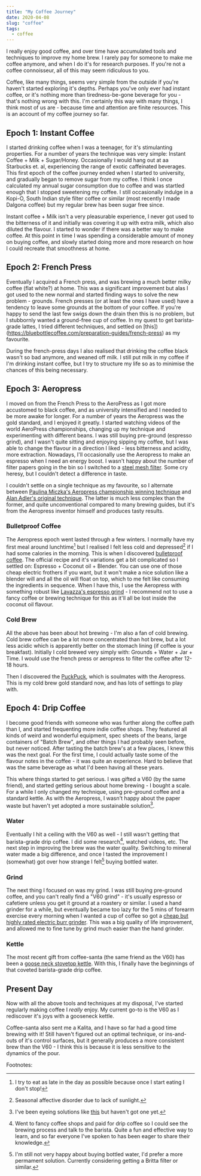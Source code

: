 ```yaml
---
title: "My Coffee Journey"
date: 2020-04-08
slug: "coffee"
tags:
  - coffee
---
```


I really enjoy good coffee, and over time have accumulated tools and techniques to improve my home brew. I rarely pay for someone to make me coffee anymore, and when I do it's for research purposes. If you're not a coffee connoisseur, all of this may seem ridiculous to you. 

Coffee, like many things, seems very simple from the outside if you're haven't started exploring it's depths. Perhaps you've only ever had instant coffee, or it's nothing more than tiredness-be-gone beverage for you - that's nothing wrong with this. I'm certainly this way with many things, I think most of us are - because time and attention are finite resources. This is an account of my coffee journey so far.

## Epoch 1: Instant Coffee

I started drinking coffee when I was a teenager, for it's stimulanting properties. For a number of years the technique was very simple: Instant Coffee + Milk + Sugar/Honey. Occasionally I would hang out at aa Starbucks et. al, experiencing the range of exotic caffeinated beverages. This first epoch of the coffee journey ended when I started to university, and gradually began to remove sugar from my coffee. I think I once calculated my annual sugar consumption due to coffee and was startled enough that I stopped sweetening my coffee. I still occasionally indulge in a Kopi-O, South Indian style filter coffee or similar (most recently I made Dalgona coffee) but my regular brew has been sugar free since.

Instant coffee + Milk isn't a very pleasurable experience, I never got used to the bitterness of it and initially was covering it up with extra milk, which also diluted the flavour. I started to wonder if there was a better way to make coffee. At this point in time I was spending a considerable amount of money on buying coffee, and slowly started doing more and more research on how I could recreate that smoothness at home.

## Epoch 2: French Press

Eventually I acquired a French press, and was brewing a much better milky coffee (flat white?) at home. This was a significant improvement but alas I got used to the new normal and started finding ways to solve the new problem - grounds. French presses (or at least the ones I have used) have a tendency to leave some grounds at the bottom of your coffee. If you're happy to send the last few swigs down the drain then this is no problem, but I stubbornly wanted a ground-free cup of coffee. In my quest to get barista-grade lattes, I tried different techniques, and settled on [this])(https://bluebottlecoffee.com/preparation-guides/french-press) as my favourite.

During the french-press days I also realised that drinking the coffee black wasn't so bad anymore, and weaned off milk. I still put milk in my coffee if I'm drinking instant coffee, but I try to structure my life so as to minimise the chances of this being necessary.

## Epoch 3: Aeropress

I moved on from the French Press to the AeroPress as I got more accustomed to black coffee, and as university intensified and I needed to be more awake for longer. For a number of years the Aeropress was the gold standard, and I enjoyed it greatly. I started watching videos of the world AeroPress championships, changing up my technique and experimenting with different beans. I was still buying pre-ground (espresso grind), and I wasn't quite sitting and enjoying sipping my coffee, but I was able to change the flavour in a direction I liked - less bitterness and acidity, more extraction. Nowadays, I'll occasionally use the Aeropress to make an espresso when I need an energy boost. I wasn't happy about the number of filter papers going in the bin so I switched to a [steel mesh filter](https://www.amazon.co.uk/KOFFI-DISC-AeroPress-Reusable-Stainless/dp/B01ES9169W). Some cry heresy, but I couldn't detect a difference in taste. 

I couldn't settle on a single technique as my favourite, so I alternate between [Paulina Miczka's Aeropress championship winning technique](https://www.youtube.com/watch?v=NVcgSBJFhgM) and [Alan Adler's original technique](https://www.youtube.com/watch?v=9c14DxfVOY4). The latter is much less complex than the former, and quite unconventional compared to many brewing guides, but it's from the Aeropress inventor himself and produces tasty results.

### Bulletproof Coffee

The Aeropress epoch went lasted through a few winters. I normally have my first meal around lunchtime[^fasting] but I realised I felt less cold and depressed[^sad] if I had some calories in the morning. This is when I discovered [bulletproof coffee](https://www.bulletproof.com/recipes/bulletproof-diet-recipes/bulletproof-coffee-recipe/). The official recipe and it's variations get a bit complicated so I settled on: Espresso + Coconut oil + Blender. You can use one of those cheap electric frothers if you want, but it won't make a nice solution like a blender will and all the oil will float on top, which to me felt like consuming the ingredients in sequence. When I have this, I use the Aeropress with something robust like [Lavazza's espresso grind](https://www.lavazza.co.uk/en/coffee/ground/qualita-rossa-x2.html) - I recommend not to use a fancy coffee or brewing technique for this as it'll all be lost inside the coconut oil flavour.

### Cold Brew

All the above has been about hot brewing - I'm also a fan of cold brewing. Cold brew coffee can be a lot more concentrated than hot brew, but a lot less acidic which is apparently better on the stomach lining (if coffee is your breakfast). Initially I cold brewed very simply with: Grounds + Water + Jar + Time. I would use the french press or aeropress to filter the coffee after 12-18 hours.

Then I discovered the [PuckPuck](https://puckpuck.me), which is soulmates with the Aeropress. This is my cold brew gold standard now, and has lots of settings to play with.

## Epoch 4: Drip Coffee

I become good friends with someone who was further along the coffee path than I, and started frequenting more indie coffee shops. They featured all kinds of weird and wonderful equipment, spec sheets of the beans, large containers of "Batch Brew", and other things I had probably seen before, but never noticed. After tasting the batch brew's at a few places, I knew this was the next goal. For the first time, I could actually taste some of the flavour notes in the coffee - it was quite an experience. Hard to believe that was the same beverage as what I'd been having all these years. 

This where things started to get serious. I was gifted a V60 (by the same friend), and started getting serious about home brewing - I bought a scale. For a while I only changed my technique, using pre-ground coffee and a standard kettle. As with the Aeropress, I wasn't happy about the paper waste but haven't yet adopted a more sustainable solution[^papers]. 

### Water

Eventually I hit a ceiling with the V60 as well - I still wasn't getting that barista-grade drip coffee. I did some research[^research], watched videos, etc. The next step in improving the brew was the water quality. Switching to mineral water made a big difference, and once I tasted the improvement I (somewhat) got over how strange I felt[^bottledwater] buying bottled water. 

### Grind

The next thing I focused on was my grind. I was still buying pre-ground coffee, and you can't really find a "V60 grind" - it's usually espresso or cafetiere unless you get it ground at a roastery or similar. I used a hand grinder for a while, but eventually became too lazy for the 5 mins of forearm exercise every morning when I wanted a cup of coffee so got a [cheap but highly rated electric burr grinder](https://www.amazon.co.uk/DeLonghi-KG79-Professional-Burr-Grinder/dp/B002OHDBQC). This was a big quality of life improvement, and allowed me to fine tune by grind much easier than the hand grinder. 

### Kettle

The most recent gift from coffee-santa (the same friend as the V60) has been a [goose neck stovetop kettle](https://www.amazon.co.uk/Coffee-Gator-Pour-Over-Kettle/dp/B01KOOOKUM). With this, I finally have the beginnings of that coveted barista-grade drip coffee. 

## Present Day

Now with all the above tools and techniques at my disposal, I've started regularly making coffee I _really_ enjoy. My current go-to is the V60 as I rediscover it's joys with a gooseneck kettle. 

Coffee-santa also sent me a Kalita, and I have so far had a good time brewing with it! Still haven't figured out an optimal technique, or ins-and-outs of it's control surfaces, but it generally produces a more consistent brew than the V60 - I think this is because it is less sensitive to the dynamics of the pour. 

Footnotes:

[^research]: Went to fancy coffee shops and paid for drip coffee so I could see the brewing process and talk to the barista. Quite a fun and effective way to learn, and so far everyone I've spoken to has been eager to share their knowledge.
[^papers]: I've been eyeing solutions like [this](https://www.amazon.co.uk/Paperless-Stainless-Steel-Coffee-Filter/dp/B07B2TH7XK/) but haven't got one yet. 
[^bottledwater]: I'm still not very happy about buying bottled water, I'd prefer a more permament solution. Currently considering getting a Britta filter or similar. 
[^fasting]: I try to eat as late in the day as possible because once I start eating I don't stop! 
[^sad]: Seasonal affective disorder due to lack of sunlight.